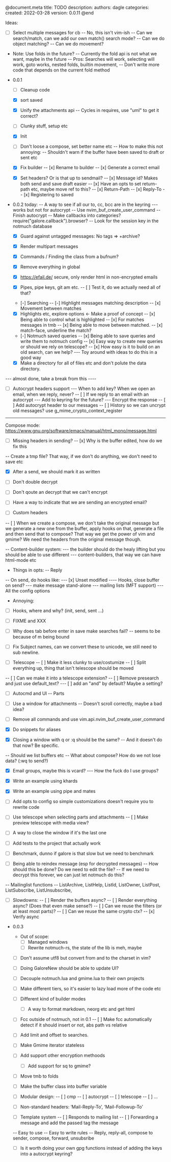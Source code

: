 @document.meta
    title: TODO
    description: 
    authors: dagle
    categories: 
    created: 2022-03-28
    version: 0.0.11
@end

Ideas: 
  - [ ] Select multiple messages for cb
  -- No, this isn't vim-ish
  -- Can we search/match, can we add our own match() search mode? 
  -- Can we do object matching?
  -- Can we do movement?

  - Note: Use folds in the future?
  -- Currently the fold api is not what we want, maybe in the future
  -- Pros: Searches will work, selecting will work, goto works, nested folds, builtin movement,
  -- Don't write more code that depends on the current fold method


* 0.0.1
  - [ ] Cleanup code
  - [x] sort saved
  - [x] Unify the attachments api
  -- Cycles in requires, use "uml" to get it correct?
  - [ ] Clunky stuff, setup etc
  - [x] Init
  - [ ] Don't loose a compose, set better name etc
  -- How to make this not annoying:
  -- Shouldn't warn if the buffer have been saved to draft or sent etc

  - [x] Fix builder
  -- [x] Rename to builder
  -- [x] Generate a correct email
  - [x] Set headers? Or is that up to sendmail? 
  -- [x] Message id? Makes both send and save draft easier
  -- [x] Have an opts to set return-path etc, maybe move ref to this?
  -- [x] Return-Path
  -- [x] Reply-To
  -- [x] Registering to saved

* 0.0.2
today: 
-- A way to see if all our to, cc, bcc are in the keyring
--- works but not for autocrypt
-- Use nvim_buf_create_user_command 
-- Finish autocrypt
-- Make callbacks into categories? require("galore.callback").browser?
-- Look for the session key in the notmuch database

  - [x] Guard against untagged messages: No tags => +archive?
  - [x] Render multipart messages

  - [x] Commands / Finding the class from a bufnum?
  - [x] Remove everything in global
  - [x] https://efail.de/ secure, only render html in non-encrypted emails
  - [x] Pipes, pipe keys, git am etc.
  -- [ ] Test it, do we actually need all of that?

  - [-] Searching
  -- [-] Highlight messages matching description
  -- [x] Movement between matches
  - [x] Highlights etc, explore options <- Make a proof of concept
  -- [x] Being able to control what is highlighted
  -- [x] For matches messages in tmb
  -- [x] Being able to move between matched.
  -- [x] match-face, underline the match?

  - [-] Notmuch saved queries 
  -- [x] Being able to save queries and write them to notmuch config
  -- [x] Easy way to create new queries or should we rely on telescope?
  -- [x] How easy is it to build on an old search, can we help?
  --- Toy around with ideas to do this in a good way

  - [x] Make a directory for all of files etc and don't polute the data directory.

--- almost done, take a break from this ----
  - [ ] Autocrypt headers support
  --- When to add key? When we open an email, when we reply, never?
  -- [ ] If we reply to an email with an autocrypt
  --- Add to keyring for the future?
  --- Encrypt the response
  -- [ ] Add autocrypt header to our messages
  -- [ ] History so we can uncrypt old messages?
  use g_mime_crypto_context_register

--------
Compose mode:
  https://www.gnu.org/software/emacs/manual/html_mono/message.html
  - [ ] Missing headers in sending?
  -- [x] Why is the buffer edited, how do we fix this

  -- Create a tmp file? That way, if we don't do anything, we don't need to save etc
  - [x] After a send, we should mark it as written
  - [ ] Don't double decrypt
  - [ ] Don't qoute an decrypt that we can't encrypt

  - [ ] Have a way to indicate that we are sending an encrypted email?
  - [ ] Custom headers

  -- [ ] When we create a compose, we don't take the original message 
	but we generate a new one from the buffer, apply hooks on that, generate a file
	and then send that to compose? That way we get the power of vim and gmime?
	We need the headers from the original message though.

 -- Content-builder system:
 --- the builder should do the healy lifting but you should be able to use different
 --- content-builders, that way we can have html-mode etc

 - Things in opts:
 -- Reply

  -- On send, do hooks like:
  --- [x] Unset modified
  ---- Hooks, close buffer on send?
  --- make message stand-alone
  --- mailing lists (MFT support)
  --- All the config options

  - Annoying:
  - [ ] Hooks, where and why? (init, send, sent ...)
  - [ ] FIXME and XXX
  - [ ] Why does tab before enter in save make searches fail?
   -- seems to be because of m being bound
  - [ ] Fix Subject names, can we convert these to unicode, we still need to sub newline.

  - [ ] Telescope
  -- [ ] Make it less clunky to use/costumize
  -- [ ] Split everything up, thing that isn't telescope should be moved

  -- [ ] Can we make it into a telescope extension?
  -- [ ] Remove presearch and just use default_text?
  --- [ ] add an "and" by default? Maybe a setting?

  - [ ] Autocmd and UI
  -- Parts

  - [ ] Use a window for attachments
  -- Doesn't scroll correctly, maybe a bad idea?

  - [ ] Remove all commands and use vim.api.nvim_buf_create_user_command

  - [x] Do snippets for aliases

  - [x] Closing a window with q or :q should be the same?
  -- And it doesn't do that now? Be specific.

  -- Should we list buffers etc
  -- What about compose? How do we not lose data? (:wq to send?)

  - [x] Email groups, maybe this is vcard?
  --- How the fuck do I use groups?
  - [x] Write an example using khards
  - [x] Write an example using pipe and mates
  
  - [ ] Add opts to config so simple customizations doesn't require you to rewrite code
  - [ ] Use telescope when selecting parts and attachments
  -- [ ] Make preview telescope with media view?

  - [ ] A way to close the window if it's the last one

  - [ ] Add tests to the project that actually work
  - [ ] Benchmark, dunno if galore is that slow but we need to benchmark

  - [ ] Being able to reindex message (esp for decrypted messages)
  -- How should this be done? Do we need to edit the file? 
  -- If we need to decrypt this forever, we can just let notmuch do this?

  -- Mailinglist functions
  -- ListArchive, ListHelp, ListId, ListOwner, ListPost, ListSubscribe, ListUnsubscribe,

  - [ ] Slowdowns:
  -- [ ] Render the buffers async?
  -- [ ] Render everything async? (Does that even make sense?)
  -- [ ] Can we reuse the filters (or at least most parts)?
  -- [ ] Can we reuse the same crypto ctx?
  -- [x] Verify async

* 0.0.3 
  - Out of scope:
	  - [ ] Managed windows
	  - [ ] Rewrite notmuch-rs, the state of the lib is meh, maybe

  - [ ] Don't assume utf8 but convert from and to the charset in vim?

  - [ ] Doing GaloreNew should be able to update UI?

  - [ ] Decouple notmuch.lua and gmime.lua to their own projects

  - [ ] Make different tiers, so it's easier to lazy load more of the code etc
  - [ ] Different kind of builder modes
	- [ ] A way to format markdown, neorg etc and get html

  - [ ] Fcc outside of notmuch, not in 0.1
  -- [ ] Make fcc automatically detect if it should insert or not, abs path vs relative

  - [ ] Add limit and offset to searches.
  - [ ] Make Gmime iterator stateless

  - [ ] Add support other encryption methoods
	- [ ] Add support for sq to gmime?

  - [ ] Move tmb to folds
  - [ ] Make the buffer class into buffer variable

  - [ ] Modular design: 
  -- [ ] cmp
  -- [ ] autocrypt
  -- [ ] telescope
  -- [ ] ...

  - [ ] Non-standard headers: ‘Mail-Reply-To’, ‘Mail-Followup-To’
  - [ ] Template system
  -- [ ] Responds to mailing list
  -- [ ] Forwarding a message and add the passed tag the message

  -- Easy to use
  -- Easy to write rules
  -- Reply, reply-all, compose to sender, compose, forward, unsubsribe

  - [ ] Is it worth doing your own gpg functions instead of adding the keys into a autocrypt keyring?
